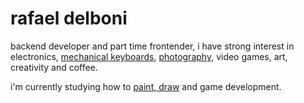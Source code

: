 # rafael delboni

backend developer and part time frontender, i have strong interest in electronics,
[mechanical keyboards](https://github.com/rafaeldelboni/buildlogs),
[photography](https://www.flickr.com/photos/rafaeldelboni), video games, art, creativity and coffee.  

i'm currently studying how to [paint, draw](https://instagram.com/delbonirabisca) and game development.

